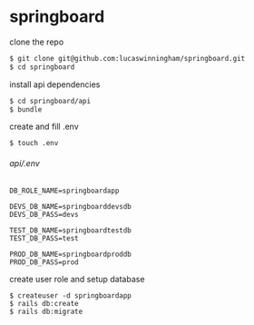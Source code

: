 # springboard

clone the repo

```bash
$ git clone git@github.com:lucaswinningham/springboard.git
$ cd springboard
```

install api dependencies

```bash
$ cd springboard/api
$ bundle
```

create and fill .env

```
$ touch .env
```

###### api/.env

```
DB_ROLE_NAME=springboardapp

DEVS_DB_NAME=springboarddevsdb
DEVS_DB_PASS=devs

TEST_DB_NAME=springboardtestdb
TEST_DB_PASS=test

PROD_DB_NAME=springboardproddb
PROD_DB_PASS=prod

```

create user role and setup database

```
$ createuser -d springboardapp
$ rails db:create
$ rails db:migrate
```

